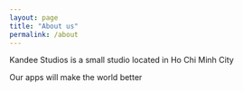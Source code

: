 ```yaml
---
layout: page
title: "About us"
permalink: /about
---
```


Kandee Studios is a small studio located in Ho Chi Minh City

Our apps will make the world better
